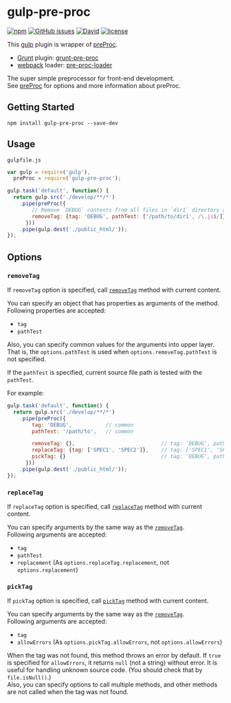 # gulp-pre-proc

[![npm](https://img.shields.io/npm/v/gulp-pre-proc.svg)](https://www.npmjs.com/package/gulp-pre-proc) [![GitHub issues](https://img.shields.io/github/issues/anseki/gulp-pre-proc.svg)](https://github.com/anseki/gulp-pre-proc/issues) [![David](https://img.shields.io/david/anseki/gulp-pre-proc.svg)](package.json) [![license](https://img.shields.io/badge/license-MIT-blue.svg)](LICENSE)

This [gulp](http://gulpjs.com/) plugin is wrapper of [preProc](https://github.com/anseki/pre-proc).

* [Grunt](http://gruntjs.com/) plugin: [grunt-pre-proc](https://github.com/anseki/grunt-pre-proc)
* [webpack](https://webpack.js.org/) loader: [pre-proc-loader](https://github.com/anseki/pre-proc-loader)

The super simple preprocessor for front-end development.  
See [preProc](https://github.com/anseki/pre-proc) for options and more information about preProc.

## Getting Started

```shell
npm install gulp-pre-proc --save-dev
```

## Usage

`gulpfile.js`

```js
var gulp = require('gulp'),
  preProc = require('gulp-pre-proc');

gulp.task('default', function() {
  return gulp.src('./develop/**/*')
    .pipe(preProc({
        // Remove `DEBUG` contents from all files in `dir1` directory and all JS files.
        removeTag: {tag: 'DEBUG', pathTest: ['/path/to/dir1', /\.js$/]}
      }))
    .pipe(gulp.dest('./public_html/'));
});
```

## Options

### `removeTag`

If `removeTag` option is specified, call [`removeTag`](https://github.com/anseki/pre-proc#removetag) method with current content.

You can specify an object that has properties as arguments of the method.  
Following properties are accepted:

- `tag`
- `pathTest`

Also, you can specify common values for the arguments into upper layer. That is, the `options.pathTest` is used when `options.removeTag.pathTest` is not specified.

If the `pathTest` is specified, current source file path is tested with the `pathTest`.

For example:

```js
gulp.task('default', function() {
  return gulp.src('./develop/**/*')
    .pipe(preProc({
        tag: 'DEBUG',           // common
        pathTest: '/path/to',   // common

        removeTag: {},                            // tag: 'DEBUG', pathTest: '/path/to'
        replaceTag: {tag: ['SPEC1', 'SPEC2']},    // tag: ['SPEC1', 'SPEC2'], pathTest: '/path/to'
        pickTag: {}                               // tag: 'DEBUG', pathTest: '/path/to'
      }))
    .pipe(gulp.dest('./public_html/'));
});
```

### `replaceTag`

If `replaceTag` option is specified, call [`replaceTag`](https://github.com/anseki/pre-proc#replacetag) method with current content.

You can specify arguments by the same way as the [`removeTag`](#removetag).  
Following arguments are accepted:

- `tag`
- `pathTest`
- `replacement` (As `options.replaceTag.replacement`, not `options.replacement`)

### `pickTag`

If `pickTag` option is specified, call [`pickTag`](https://github.com/anseki/pre-proc#picktag) method with current content.

You can specify arguments by the same way as the [`removeTag`](#removetag).  
Following arguments are accepted:

- `tag`
- `allowErrors` (As `options.pickTag.allowErrors`, not `options.allowErrors`)

When the tag was not found, this method throws an error by default. If `true` is specified for `allowErrors`, it returns `null` (not a string) without error. It is useful for handling unknown source code. (You should check that by `file.isNull()`.)  
Also, you can specify options to call multiple methods, and other methods are not called when the tag was not found.
